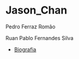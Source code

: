 # Jason_Chan


Pedro Ferraz Romão

Ruan Pablo Fernandes Silva

* [Biografia](https://github.com/RuanPSilva/Jason_Chan/wiki/Biografia)

